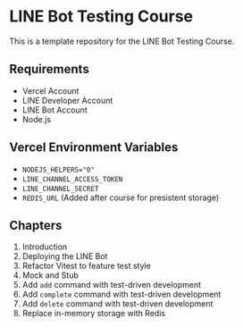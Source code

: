 LINE Bot Testing Course
===

This is a template repository for the LINE Bot Testing Course.

## Requirements

* Vercel Account
* LINE Developer Account
* LINE Bot Account
* Node.js

## Vercel Environment Variables

* `NODEJS_HELPERS="0"`
* `LINE_CHANNEL_ACCESS_TOKEN`
* `LINE_CHANNEL_SECRET`
* `REDIS_URL` (Added after course for presistent storage)

## Chapters

1. Introduction
2. Deploying the LINE Bot
3. Refactor Vitest to feature test style
4. Mock and Stub
5. Add `add` command with test-driven development
6. Add `complete` command with test-driven development
7. Add `delete` command with test-driven development
8. Replace in-memory storage with Redis
